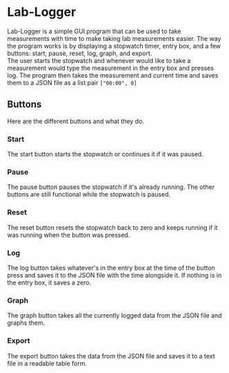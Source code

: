 # Lab-Logger
Lab-Logger is a simple GUI program that can be used to take measurements with time to make taking lab measurements easier. The way the program works is by displaying a stopwatch timer, entry box, and a few buttons: start, pause, reset, log, graph, and export.   
The user starts the stopwatch and whenever would like to take a measurement would type the measurement in the entry box and presses log. The program then takes the measurement and current time and saves them to a JSON file as a list pair `["00:00", 0]`

## Buttons
Here are the different buttons and what they do.

### Start
The start button starts the stopwatch or continues it if it was paused.

### Pause
The pause button pauses the stopwatch if it's already running. The other buttons are still functional while the stopwatch is paused.

### Reset
The reset button resets the stopwatch back to zero and keeps running if it was running when the button was pressed.

### Log
The log button takes whatever's in the entry box at the time of the button press and saves it to the JSON file with the time alongside it. If nothing is in the entry box, it saves a zero.

### Graph
The graph button takes all the currently logged data from the JSON file and graphs them.

### Export
The export button takes the data from the JSON file and saves it to a text file in a readable table form.
